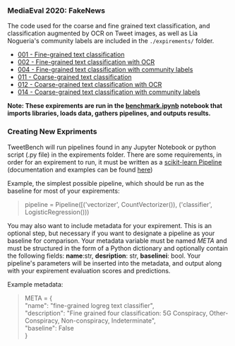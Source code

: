 ### MediaEval 2020: FakeNews

The code used for the coarse and fine grained text classification, and classification augmented by OCR on Tweet images, as well as Lia Nogueria's community labels are included in the ```./expirements/``` folder.

* [001 - Fine-grained text classification](notebooks/001.ipynb)
* [002 - Fine-grained text classification with OCR](notebooks/002.ipynb)
* [004 - Fine-grained text classification with community labels](notebooks/004.ipynb)
* [011 - Coarse-grained text classification](notebooks/011.ipynb)
* [012 - Coarse-grained text classification with OCR](notebooks/012.ipynb)
* [014 - Coarse-grained text classification with community labels](notebooks/014.ipynb)

**Note: These expirements are run in the [benchmark.ipynb](../benchmark.ipynb) notebook that imports libraries, loads data, gathers pipelines, and outputs results.**

### Creating New Expriments

TweetBench will run pipelines found in any Jupyter Notebook or python script (.py file) in the expirements folder. There are some requirements, in order for an expirement to run, it must be written as a [scikit-learn Pipeline](https://scikit-learn.org/stable/modules/generated/sklearn.pipeline.Pipeline.html) (documentation and examples can be found [here](https://scikit-learn.org/stable/modules/generated/sklearn.pipeline.Pipeline.html)) 

Example, the simplest possible pipeline, which should be run as the baseline for most of your expirements:

> pipeline = Pipeline([('vectorizer', CountVectorizer()), ('classifier', LogisticRegression()))

You may also want to include metadata for your expirement. This is an optional step, but necessary if you want to designate a pipeline as your baseline for comparison. Your metadata variable must be named *META* and must be structured in the form of a Python dictionary and optionally contain the following fields: **name**:str, **desription**: str, **baselinei**: bool. Your pipeline's parameters will be inserted into the metadata, and output along with your expirement evaluation scores and predictions.

Example metadata:

>META = {  
>    "name": "fine-grained logreg text classifier",  
>    "description": "Fine grained four classification: 5G Conspiracy, Other-Conspiracy, Non-conspiracy, Indeterminate",  
>    "baseline": False  
>}  

